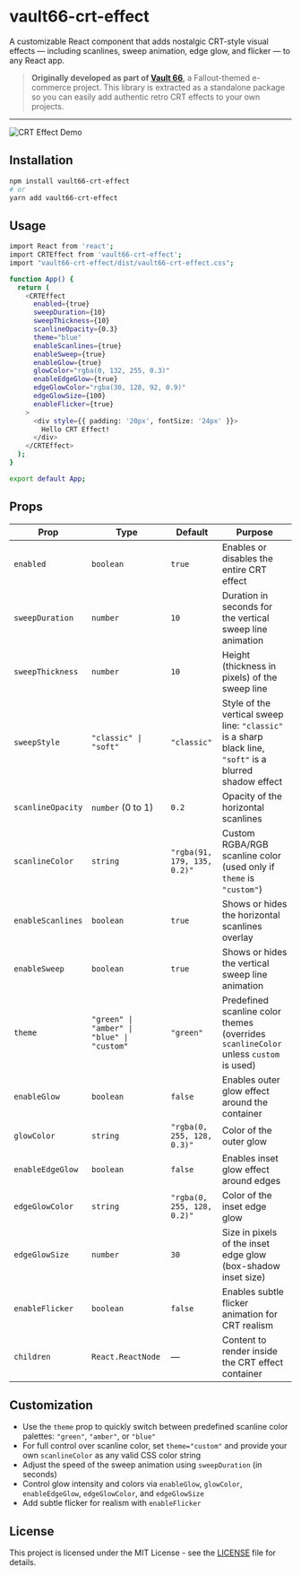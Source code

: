 # vault66-crt-effect

A customizable React component that adds nostalgic CRT-style visual effects — including scanlines, sweep animation, edge glow, and flicker — to any React app.

> **Originally developed as part of [Vault 66](https://github.com/mdombrov-33/vault-66-store),** a Fallout-themed e-commerce project. This library is extracted as a standalone package so you can easily add authentic retro CRT effects to your own projects.

---

![CRT Effect Demo](./crt.gif)

## Installation

```bash
npm install vault66-crt-effect
# or
yarn add vault66-crt-effect
```

## Usage

```bash
import React from 'react';
import CRTEffect from 'vault66-crt-effect';
import "vault66-crt-effect/dist/vault66-crt-effect.css";

function App() {
  return (
    <CRTEffect
      enabled={true}
      sweepDuration={10}
      sweepThickness={10}
      scanlineOpacity={0.3}
      theme="blue"
      enableScanlines={true}
      enableSweep={true}
      enableGlow={true}
      glowColor="rgba(0, 132, 255, 0.3)"
      enableEdgeGlow={true}
      edgeGlowColor="rgba(30, 128, 92, 0.9)"
      edgeGlowSize={100}
      enableFlicker={true}
    >
      <div style={{ padding: '20px', fontSize: '24px' }}>
        Hello CRT Effect!
      </div>
    </CRTEffect>
  );
}

export default App;
```

## Props

| Prop              | Type                                       | Default                     | Purpose                                                                                                  |
| ----------------- | ------------------------------------------ | --------------------------- | -------------------------------------------------------------------------------------------------------- |
| `enabled`         | `boolean`                                  | `true`                      | Enables or disables the entire CRT effect                                                                |
| `sweepDuration`   | `number`                                   | `10`                        | Duration in seconds for the vertical sweep line animation                                                |
| `sweepThickness`  | `number`                                   | `10`                        | Height (thickness in pixels) of the sweep line                                                           |
| `sweepStyle`      | `"classic" \| "soft"`                      | `"classic"`                 | Style of the vertical sweep line: `"classic"` is a sharp black line, `"soft"` is a blurred shadow effect |
| `scanlineOpacity` | `number` (0 to 1)                          | `0.2`                       | Opacity of the horizontal scanlines                                                                      |
| `scanlineColor`   | `string`                                   | `"rgba(91, 179, 135, 0.2)"` | Custom RGBA/RGB scanline color (used only if `theme` is `"custom"`)                                      |
| `enableScanlines` | `boolean`                                  | `true`                      | Shows or hides the horizontal scanlines overlay                                                          |
| `enableSweep`     | `boolean`                                  | `true`                      | Shows or hides the vertical sweep line animation                                                         |
| `theme`           | `"green" \| "amber" \| "blue" \| "custom"` | `"green"`                   | Predefined scanline color themes (overrides `scanlineColor` unless `custom` is used)                     |
| `enableGlow`      | `boolean`                                  | `false`                     | Enables outer glow effect around the container                                                           |
| `glowColor`       | `string`                                   | `"rgba(0, 255, 128, 0.3)"`  | Color of the outer glow                                                                                  |
| `enableEdgeGlow`  | `boolean`                                  | `false`                     | Enables inset glow effect around edges                                                                   |
| `edgeGlowColor`   | `string`                                   | `"rgba(0, 255, 128, 0.2)"`  | Color of the inset edge glow                                                                             |
| `edgeGlowSize`    | `number`                                   | `30`                        | Size in pixels of the inset edge glow (box-shadow inset size)                                            |
| `enableFlicker`   | `boolean`                                  | `false`                     | Enables subtle flicker animation for CRT realism                                                         |
| `children`        | `React.ReactNode`                          | —                           | Content to render inside the CRT effect container                                                        |

## Customization

- Use the `theme` prop to quickly switch between predefined scanline color palettes: `"green"`, `"amber"`, or `"blue"`
- For full control over scanline color, set `theme="custom"` and provide your own `scanlineColor` as any valid CSS color string
- Adjust the speed of the sweep animation using `sweepDuration` (in seconds)
- Control glow intensity and colors via `enableGlow`, `glowColor`, `enableEdgeGlow`, `edgeGlowColor`, and `edgeGlowSize`
- Add subtle flicker for realism with `enableFlicker`

## License

This project is licensed under the MIT License - see the [LICENSE](LICENSE) file for details.
